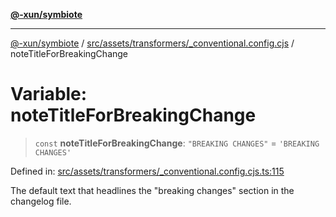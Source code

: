 [**@-xun/symbiote**](../../../../../README.md)

***

[@-xun/symbiote](../../../../../README.md) / [src/assets/transformers/\_conventional.config.cjs](../README.md) / noteTitleForBreakingChange

# Variable: noteTitleForBreakingChange

> `const` **noteTitleForBreakingChange**: `"BREAKING CHANGES"` = `'BREAKING CHANGES'`

Defined in: [src/assets/transformers/\_conventional.config.cjs.ts:115](https://github.com/Xunnamius/symbiote/blob/45a95680565f7437367edb2f8cc44a33e7541aa0/src/assets/transformers/_conventional.config.cjs.ts#L115)

The default text that headlines the "breaking changes" section in
the changelog file.
